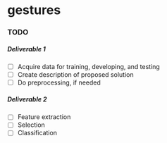 # gestures

### TODO 

##### Deliverable 1
- [ ] Acquire data for training, developing, and testing
- [ ] Create description of proposed solution
- [ ] Do preprocessing, if needed

##### Deliverable 2
- [ ] Feature extraction
- [ ] Selection
- [ ] Classification
